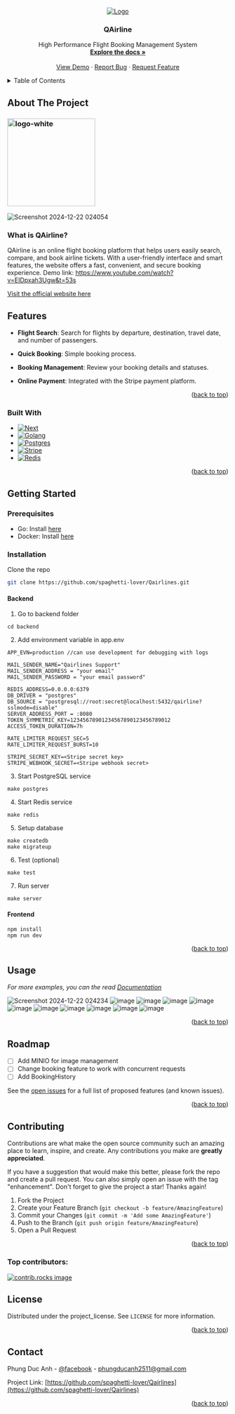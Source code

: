 <a id="readme-top"></a>

<!-- PROJECT LOGO -->
<br />
<div align="center">
  <a href="https://github.com/spaghetti-lover/Qairlines">
    <img src="https://github.com/user-attachments/assets/d604f059-ff5d-4b2d-a201-17cd3d211165" alt="Logo" width="auto" height="auto">
  </a>

<h3 align="center">QAirline</h3>

  <p align="center">
    High Performance Flight Booking Management System
    <br />
    <a href="https://github.com/spaghetti-lover/Qairlines/tree/main/backend/docs"><strong>Explore the docs »</strong></a>
    <br />
    <br />
    <a href="https://www.youtube.com/watch?v=EIDpxah3Ugw&t=53s">View Demo</a>
    &middot;
    <a href="https://github.com/spaghetti-lover/Qairlines/issues">Report Bug</a>
    &middot;
    <a href="https://github.com/spaghetti-lover/Qairlines/pulls">Request Feature</a>
  </p>
</div>



<!-- TABLE OF CONTENTS -->
<details>
  <summary>Table of Contents</summary>
  <ol>
    <li>
      <a href="#about-the-project">About The Project</a>
      <ul>
        <li><a href="#built-with">Built With</a></li>
      </ul>
    </li>
    <li>
      <a href="#getting-started">Getting Started</a>
      <ul>
        <li><a href="#prerequisites">Prerequisites</a></li>
        <li><a href="#installation">Installation</a></li>
      </ul>
    </li>
    <li><a href="#usage">Usage</a></li>
    <li><a href="#roadmap">Roadmap</a></li>
    <li><a href="#contributing">Contributing</a></li>
    <li><a href="#license">License</a></li>
    <li><a href="#contact">Contact</a></li>
  </ol>
</details>



<!-- ABOUT THE PROJECT -->
## About The Project
### <img src="https://github.com/user-attachments/assets/d604f059-ff5d-4b2d-a201-17cd3d211165" alt="logo-white" style="width: 200px; display: inline-block; vertical-align: middle;">

![Screenshot 2024-12-22 024054](https://github.com/user-attachments/assets/3616554a-92ff-4023-b21e-979cf2a29660)

### What is QAirline?

QAirline is an online flight booking platform that helps users easily search, compare, and book airline tickets. With a user-friendly interface and smart features, the website offers a fast, convenient, and secure booking experience. Demo link: https://www.youtube.com/watch?v=EIDpxah3Ugw&t=53s


[Visit the official website here](https://www.qairline.website/)

## Features

- **Flight Search**: Search for flights by departure, destination, travel date, and number of passengers.

- **Quick Booking**: Simple booking process.

- **Booking Management**: Review your booking details and statuses.

- **Online Payment**: Integrated with the Stripe payment platform.

<p align="right">(<a href="#readme-top">back to top</a>)</p>


### Built With

* [![Next][Next.js]][Next-url]
* [![Golang][Go]][Go-url]
* [![Postgres][PostgreSQL]][PostgreSQL-url]
* [![Stripe][Stripe]][Stripe-url]
* [![Redis][Redis]][Redis-url]
<p align="right">(<a href="#readme-top">back to top</a>)</p>



<!-- GETTING STARTED -->
## Getting Started
### Prerequisites
- Go: Install [here](https://go.dev/doc/install)
- Docker: Install [here](https://docs.docker.com/engine/install/)

### Installation
Clone the repo
```sh
git clone https://github.com/spaghetti-lover/Qairlines.git
```
#### Backend
1. Go to backend folder
```
cd backend
```
2. Add environment variable in app.env
```
APP_EVN=production //can use development for debugging with logs

MAIL_SENDER_NAME="Qairlines Support"
MAIL_SENDER_ADDRESS = "your email"
MAIL_SENDER_PASSWORD = "your email password"

REDIS_ADDRESS=0.0.0.0:6379
DB_DRIVER = "postgres"
DB_SOURCE = "postgresql://root:secret@localhost:5432/qairline?sslmode=disable"
SERVER_ADDRESS_PORT = :8080
TOKEN_SYMMETRIC_KEY=12345678901234567890123456789012
ACCESS_TOKEN_DURATION=7h

RATE_LIMITER_REQUEST_SEC=5
RATE_LIMITER_REQUEST_BURST=10

STRIPE_SECRET_KEY=<Stripe secret key>
STRIPE_WEBHOOK_SECRET=<Stripe webhook secret>
```

3. Start PostgreSQL service
```
make postgres
```

4. Start Redis service
```
make redis
```

5. Setup database
```
make createdb
make migrateup
```

6. Test (optional)
```
make test
```

7. Run server
```
make server
```

#### Frontend
```
npm install
npm run dev
```
<p align="right">(<a href="#readme-top">back to top</a>)</p>



<!-- USAGE EXAMPLES -->
## Usage

_For more examples, you can the read [Documentation](https://github.com/spaghetti-lover/Qairlines/tree/main/backend/docs)_

![Screenshot 2024-12-22 024234](https://github.com/user-attachments/assets/03ba9f8a-cef8-4a68-bf83-3544d0e5dd5a)
![image](https://github.com/user-attachments/assets/41e01cc0-613c-41b9-9287-8794c354bcf0)
![image](https://github.com/user-attachments/assets/3fe77d89-5bf3-47db-8f0f-9881c9145c15)
![image](https://github.com/user-attachments/assets/5a2119d8-0f9d-4005-9440-9b2dba689ca8)
![image](https://github.com/user-attachments/assets/f9a156c3-57fc-4c5a-bcfc-282fc5f84241)
![image](https://github.com/user-attachments/assets/47a73981-d7c9-464d-aeba-64d831ea348a)
![image](https://github.com/user-attachments/assets/e41a1f4b-e39f-4361-82c3-61abbd9f8ddc)
![image](https://github.com/user-attachments/assets/f73aa80e-6f95-4e40-9e2a-68f6436f62db)
![image](https://github.com/user-attachments/assets/b6724cf8-ec14-4c7c-a73f-1dd2bbf9139c)
![image](https://github.com/user-attachments/assets/146b978b-1b0d-4f0b-9e37-400716ff9a85)
![image](https://github.com/user-attachments/assets/d0800f80-1b12-4c59-942e-b5dea6d2a9c0)


<p align="right">(<a href="#readme-top">back to top</a>)</p>



<!-- ROADMAP -->
## Roadmap
- [ ] Add MINIO for image management
- [ ] Change booking feature to work with concurrent requests
- [ ] Add BookingHistory

See the [open issues](https://github.com/spaghetti-lover/Qairlines/issues) for a full list of proposed features (and known issues).

<p align="right">(<a href="#readme-top">back to top</a>)</p>



<!-- CONTRIBUTING -->
## Contributing

Contributions are what make the open source community such an amazing place to learn, inspire, and create. Any contributions you make are **greatly appreciated**.

If you have a suggestion that would make this better, please fork the repo and create a pull request. You can also simply open an issue with the tag "enhancement".
Don't forget to give the project a star! Thanks again!

1. Fork the Project
2. Create your Feature Branch (`git checkout -b feature/AmazingFeature`)
3. Commit your Changes (`git commit -m 'Add some AmazingFeature'`)
4. Push to the Branch (`git push origin feature/AmazingFeature`)
5. Open a Pull Request

<p align="right">(<a href="#readme-top">back to top</a>)</p>

### Top contributors:

<a href="https://github.com/spaghetti-lover/QAirlines/graphs/contributors">
  <img src="https://contrib.rocks/image?repo=spaghetti-lover/QAirlines" alt="contrib.rocks image" />
</a>


<!-- LICENSE -->
## License

Distributed under the project_license. See `LICENSE` for more information.

<p align="right">(<a href="#readme-top">back to top</a>)</p>


<!-- CONTACT -->
## Contact

Phung Duc Anh - [@facebook](https://www.facebook.com/duc.anh.phung.2511/) - [phungducanh2511@gmail.com](mailto:phungducanh2511@gmail.com)

Project Link: [https://github.com/spaghetti-lover/Qairlines](https://github.com/spaghetti-lover/Qairlines)

<p align="right">(<a href="#readme-top">back to top</a>)</p>


<!-- MARKDOWN LINKS & IMAGES -->
<!-- https://www.markdownguide.org/basic-syntax/#reference-style-links -->
[Next.js]: https://img.shields.io/badge/next.js-000000?style=for-the-badge&logo=nextdotjs&logoColor=white
[Next-url]: https://nextjs.org/
[Go]: https://img.shields.io/badge/Go-00ADD8?logo=Go&logoColor=white&style=for-the-badge
[Go-url]: https://go.dev/
[PostgreSQL]: https://img.shields.io/badge/postgresql-4169e1?style=for-the-badge&logo=postgresql&logoColor=white
[PostgreSQL-url]: https://www.postgresql.org/
[Stripe]: https://img.shields.io/badge/-Stripe-008CDD?style=flat&logo=stripe&logoColor=white
[Stripe-url]: https://stripe.com/
[Redis]: https://img.shields.io/badge/Redis-DC382D?style=for-the-badge&logo=redis&logoColor=white
[Redis-url]: https://redis.io/